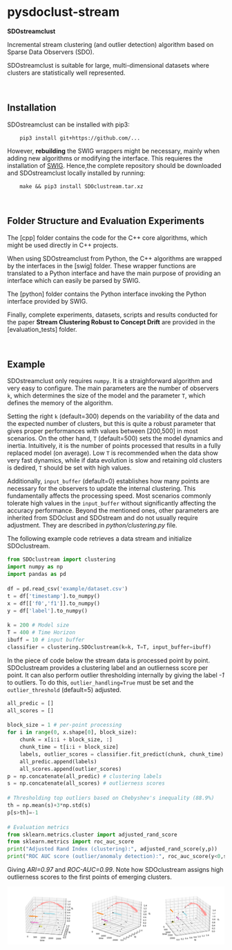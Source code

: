 # pysdoclust-stream

**SDOstreamclust** 

Incremental stream clustering (and outlier detection) algorithm based on Sparse Data Observers (SDO). 

SDOstreamclust is suitable for large, multi-dimensional datasets where clusters are statistically well represented.

<br>

## Installation

SDOstreamclust can be installed with pip3:


        pip3 install git+https://github.com/...


However, **rebuilding** the SWIG wrappers might be necessary, mainly when adding new algorithms or modifying the interface. This requieres the installation of [SWIG](https://www.swig.org/). Hence,the complete repository should be downloaded and SDOstreamclust locally installed by running: 

        make && pip3 install SDOclustream.tar.xz

<br>

## Folder Structure and Evaluation Experiments

The [cpp] folder contains the code for the C++ core algorithms, which might be used directly in C++ projects. 

When using SDOstreamclust from Python, the C++ algorithms are wrapped by the interfaces in the [swig] folder. These wrapper functions are translated to a Python interface and have the main purpose of providing an interface which can easily be parsed by SWIG.

The [python] folder contains the Python interface invoking the Python interface provided by SWIG.

Finally, complete experiments, datasets, scripts and results conducted for the paper **Stream Clustering Robust to Concept Drift** are provided in the [evaluation_tests] folder. 

<br>

## Example

SDOstreamclust only requires `numpy`. It is a straighforward algorithm and very easy to configure. The main parameters are the number of observers `k`, which determines the size of the model and the parameter `T`, which defines the memory of the algorithm. 

Setting the right `k` (default=300) depends on the variability of the data and the expected number of clusters, but this is quite a robust parameter that gives proper performances with values between [200,500] in most scenarios. On the other hand, `T` (default=500) sets the model dynamics and inertia. Intuitively, it is the number of points processed that results in a fully replaced model (on average). Low `T` is recommended when the data show very fast dynamics, while if data evolution is slow and retaining old clusters is dedired, `T` should be set with high values.

Additionally, `input_buffer` (default=0) establishes how many points are necessary for the observers to update the internal clustering. This fundamentally affects the processing speed. Most scenarios commonly tolerate high values in the `input_buffer` without significantly affecting the accuracy performance. Beyond the mentioned ones, other parameters are inherited from SDOclust and SDOstream and do not usually require adjustment. They are described in *python/clustering.py* file.

The following example code retrieves a data stream and initialize SDOclustream.

```python
from SDOclustream import clustering
import numpy as np
import pandas as pd

df = pd.read_csv('example/dataset.csv')
t = df['timestamp'].to_numpy()
x = df[['f0','f1']].to_numpy()
y = df['label'].to_numpy()

k = 200 # Model size
T = 400 # Time Horizon
ibuff = 10 # input buffer
classifier = clustering.SDOclustream(k=k, T=T, input_buffer=ibuff)
```

In the piece of code below the stream data is processed point by point. SDOclustream provides a clustering label and an outlierness score per point. It can also perform outlier thresholding internally by giving the label *-1* to outliers. To do this, ``outlier_handling=True`` must be set and the ``outlier_threshold`` (default=5) adjusted.


```python
all_predic = []
all_scores = []

block_size = 1 # per-point processing
for i in range(0, x.shape[0], block_size):
    chunk = x[i:i + block_size, :]
    chunk_time = t[i:i + block_size]
    labels, outlier_scores = classifier.fit_predict(chunk, chunk_time)
    all_predic.append(labels)
    all_scores.append(outlier_scores)
p = np.concatenate(all_predic) # clustering labels
s = np.concatenate(all_scores) # outlierness scores

# Thresholding top outliers based on Chebyshev's inequality (88.9%)
th = np.mean(s)+3*np.std(s)
p[s>th]=-1

# Evaluation metrics
from sklearn.metrics.cluster import adjusted_rand_score
from sklearn.metrics import roc_auc_score
print("Adjusted Rand Index (clustering):", adjusted_rand_score(y,p))
print("ROC AUC score (outlier/anomaly detection):", roc_auc_score(y<0,s))
```

Giving *ARI=0.97* and *ROC-AUC=0.99*. Note how SDOclustream assigns high outlierness scores to the first points of emerging clusters.

![](example/example_dataset.png)

